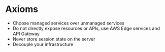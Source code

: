 # Axioms
* Choose managed services over unmanaged services
* Do not directly expose resources or APIs, use AWS Edge services and API Gateway
* Never store session state on the server
* Decouple your infrastructure
